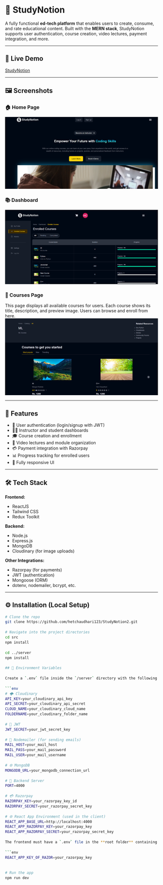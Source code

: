 
# 📘 StudyNotion

A fully functional **ed-tech platform** that enables users to create, consume, and rate educational content. Built with the **MERN stack**, StudyNotion supports user authentication, course creation, video lectures, payment integration, and more.

---

## 🚀 Live Demo

[StudyNotion](https://study-notion2.vercel.app/)

---


## 🖼️ Screenshots

### 🏠 Home Page
![Home Page](./assets/homepage.png)

### 📚 Dashboard
![Dashboard](./assets/dashboard.png)

### 📖 Courses Page
This page displays all available courses for users. Each course shows its title, description, and preview image. Users can browse and enroll from here.
![Courses Page](./assets/courses.png)

---

## 🧠 Features

- 🔐 User authentication (login/signup with JWT)
- 🧑‍🏫 Instructor and student dashboards
- 🎓 Course creation and enrollment
- 🎥 Video lectures and module organization
- 💳 Payment integration with Razorpay
- 📊 Progress tracking for enrolled users
- 📱 Fully responsive UI

---

## 🛠️ Tech Stack

**Frontend:**
- ReactJS
- Tailwind CSS
- Redux Toolkit

**Backend:**
- Node.js
- Express.js
- MongoDB
- Cloudinary (for image uploads)

**Other Integrations:**
- Razorpay (for payments)
- JWT (authentication)
- Mongoose (ORM)
- dotenv, nodemailer, bcrypt, etc.

---

## ⚙️ Installation (Local Setup)

```bash
# Clone the repo
git clone https://github.com/hetchaudhari123/StudyNotion2.git

# Navigate into the project directories
cd src
npm install

cd ../server
npm install

## 🔐 Environment Variables

Create a `.env` file inside the `/server` directory with the following environment variables:

```env
# 🌩️ Cloudinary
API_KEY=your_cloudinary_api_key
API_SECRET=your_cloudinary_api_secret
CLOUD_NAME=your_cloudinary_cloud_name
FOLDERNAME=your_cloudinary_folder_name

# 🔐 JWT
JWT_SECRET=your_jwt_secret_key

# 📧 Nodemailer (for sending emails)
MAIL_HOST=your_mail_host
MAIL_PASS=your_mail_password
MAIL_USER=your_mail_username

# 🌐 MongoDB
MONGODB_URL=your_mongodb_connection_url

# 🚀 Backend Server
PORT=4000

# 💳 Razorpay
RAZORPAY_KEY=your_razorpay_key_id
RAZORPAY_SECRET=your_razorpay_secret_key

# 🌐 React App Environment (used in the client)
REACT_APP_BASE_URL=http://localhost:4000
REACT_APP_RAZORPAY_KEY=your_razorpay_key
REACT_APP_RAZORPAY_SECRET=your_razorpay_secret_key

The frontend must have a `.env` file in the **root folder** containing the following variable:

```env
REACT_APP_KEY_OF_RAZOR=your_razorpay_key


# Run the app
npm run dev
